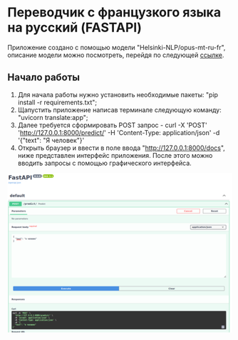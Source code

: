 # Переводчик с французкого языка на русский (FASTAPI)
Приложение создано с помощью модели "Helsinki-NLP/opus-mt-ru-fr", описание модели можно посмотреть, перейдя по следующей [ссылке](https://huggingface.co/Helsinki-NLP/opus-mt-en-ru).
## Начало работы
1. Для начала работы нужно установить необходимые пакеты: "pip install -r requirements.txt";
2. Щапустить приложение написав терминале следующую команду: "uvicorn translate:app";
3. Далее требуется сформировать POST запрос - curl -X 'POST' 'http://127.0.0.1:8000/predict/' -H 'Content-Type: application/json' -d '{"text": "Я человек"}'
4. Открыть браузер и ввести в поле ввода "http://127.0.0.1:8000/docs", ниже представлен интерфейс приложения. После этого можно вводить запросы с помощью графического интерфейса.
<img src=Screenshot.png>
